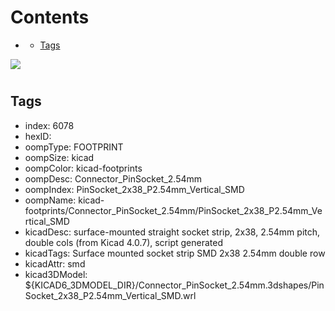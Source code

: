 



Contents
========

* [](#)
	* [Tags](#tags)
  
![][im]
# 

## Tags

- index: 6078
- hexID: 
- oompType: FOOTPRINT
- oompSize: kicad
- oompColor: kicad-footprints
- oompDesc: Connector_PinSocket_2.54mm
- oompIndex: PinSocket_2x38_P2.54mm_Vertical_SMD
- oompName: kicad-footprints/Connector_PinSocket_2.54mm/PinSocket_2x38_P2.54mm_Vertical_SMD
- kicadDesc: surface-mounted straight socket strip, 2x38, 2.54mm pitch, double cols (from Kicad 4.0.7), script generated
- kicadTags: Surface mounted socket strip SMD 2x38 2.54mm double row
- kicadAttr: smd
- kicad3DModel: ${KICAD6_3DMODEL_DIR}/Connector_PinSocket_2.54mm.3dshapes/PinSocket_2x38_P2.54mm_Vertical_SMD.wrl



[im]: image.png
